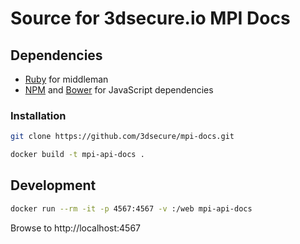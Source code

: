 # Source for 3dsecure.io MPI Docs

## Dependencies

* [Ruby](https://www.ruby-lang.org/) for middleman
* [NPM](https://npmjs.org) and [Bower](http://bower.io) for JavaScript dependencies


### Installation

```bash
git clone https://github.com/3dsecure/mpi-docs.git

docker build -t mpi-api-docs .
```

## Development
```bash
docker run --rm -it -p 4567:4567 -v :/web mpi-api-docs
```
Browse to http://localhost:4567
